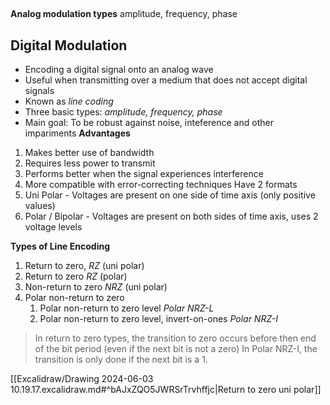 ## 
**Analog modulation types**
amplitude, frequency, phase

## Digital Modulation
- Encoding a digital signal onto an analog wave
- Useful when transmitting over a medium that does not accept digital signals
- Known as *line coding*
- Three basic types: *amplitude, frequency, phase*
- Main goal: To be robust against noise, inteference and other impariments
**Advantages**
1. Makes better use of bandwidth
2. Requires less power to transmit
3. Performs better when the signal experiences interference
4. More compatible with error-correcting techniques
Have 2 formats
1. Uni Polar - Voltages are present on one side of time axis (only positive values)
2. Polar / Bipolar - Voltages are present on both sides of time axis, uses 2 voltage levels

**Types of Line Encoding**
1. Return to zero, *RZ* (uni polar)
2. Return to zero *RZ* (polar)
3. Non-return to zero *NRZ* (uni polar)
4. Polar non-return to zero 
	1. Polar non-return to zero level *Polar NRZ-L*
	2. Polar non-return to zero level, invert-on-ones *Polar NRZ-I* 
> In return to zero types, the transition to zero occurs before then end of the bit period (even if the next bit is not a zero)
> In Polar NRZ-I, the transition is only done if the next bit is a 1.

[[Excalidraw/Drawing 2024-06-03 10.19.17.excalidraw.md#^bAJxZQO5JWRSrTrvhffjc|Return to zero uni polar]]

